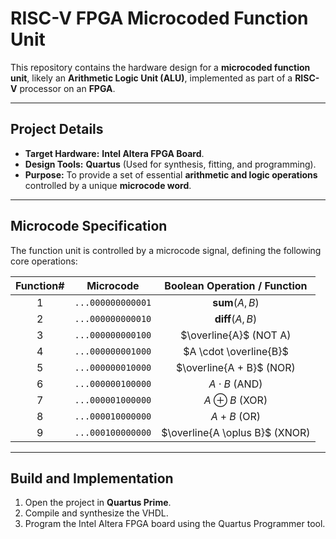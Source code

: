 # RISC-V FPGA Microcoded Function Unit

This repository contains the hardware design for a **microcoded function unit**, likely an **Arithmetic Logic Unit (ALU)**, implemented as part of a **RISC-V** processor on an **FPGA**.

---

## Project Details

* **Target Hardware:** **Intel Altera FPGA Board**.
* **Design Tools:** **Quartus** (Used for synthesis, fitting, and programming).
* **Purpose:** To provide a set of essential **arithmetic and logic operations** controlled by a unique **microcode word**.

---

## Microcode Specification

The function unit is controlled by a microcode signal, defining the following core operations:

|Function#| Microcode         | Boolean Operation / Function |
| :---:   | :---: | :---:     |
| 1       | `...000000000001` | **sum**($A, B$) |
| 2       | `...000000000010` | **diff**($A, B$) |
| 3       | `...000000000100` | $\overline{A}$ (NOT A) |
| 4       | `...000000001000` | $A \cdot \overline{B}$ |
| 5       | `...000000010000` | $\overline{A + B}$ (NOR) |
| 6       | `...000000100000` | $A \cdot B$ (AND) |
| 7       | `...000001000000` | $A \oplus B$ (XOR) |
| 8       | `...000010000000` | $A + B$ (OR) |
| 9       | `...000100000000` | $\overline{A \oplus B}$ (XNOR) |

---

## Build and Implementation

1.  Open the project in **Quartus Prime**.
2.  Compile and synthesize the VHDL. 
3.  Program the Intel Altera FPGA board using the Quartus Programmer tool.